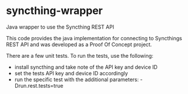 # syncthing-wrapper
Java wrapper to use the Syncthing REST API

This code provides the java implementation for connecting to Syncthings REST API and was developed as a Proof Of Concept project.

There are a few unit tests.  To run the tests, use the following:

* install syncthing and take note of the API key and device ID
* set the tests API key and device ID accordingly
* run the specific test with the additional parameters: -Drun.rest.tests=true
